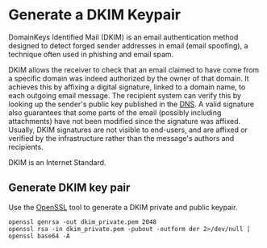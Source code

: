 # Generate a DKIM Keypair

DomainKeys Identified Mail (DKIM) is an email authentication method designed to detect forged sender addresses in email (email spoofing), a technique often used in phishing and email spam.

DKIM allows the receiver to check that an email claimed to have come from a specific domain was indeed authorized by the owner of that domain. It achieves this by affixing a digital signature, linked to a domain name, to each outgoing email message. The recipient system can verify this by looking up the sender's public key published in the [DNS](dns.md). A valid signature also guarantees that some parts of the email (possibly including attachments) have not been modified since the signature was affixed. Usually, DKIM signatures are not visible to end-users, and are affixed or verified by the infrastructure rather than the message's authors and recipients.

DKIM is an Internet Standard.

## Generate DKIM key pair

Use the [OpenSSL](../tools/openssl.md) tool to generate a DKIM private and public keypair.

```shell
openssl genrsa -out dkim_private.pem 2048
openssl rsa -in dkim_private.pem -pubout -outform der 2>/dev/null | openssl base64 -A
```

